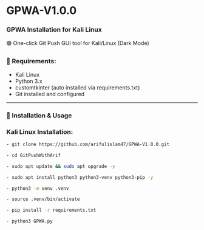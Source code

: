 # GPWA-V1.0.0

### GPWA Installation for Kali Linux

🟢 One-click Git Push GUI tool for Kali/Linux (Dark Mode)

### 🔧 Requirements:
- Kali Linux 
- Python 3.x
- customtkinter (auto installed via requirements.txt)
- Git installed and configured

---

### 🚀 Installation & Usage

### Kali Linux Installation:

```bash
- git clone https://github.com/arifulislam47/GPWA-V1.0.0.git

- cd GitPushWithArif

- sudo apt update && sudo apt upgrade -y

- sudo apt install python3 python3-venv python3-pip -y

- python3 -m venv .venv

- source .venv/bin/activate

- pip install -r requirements.txt

- python3 GPWA.py

